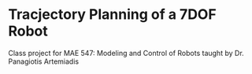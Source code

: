 # Tracjectory Planning of a 7DOF Robot

Class project for MAE 547: Modeling and Control of Robots taught by Dr. Panagiotis Artemiadis

